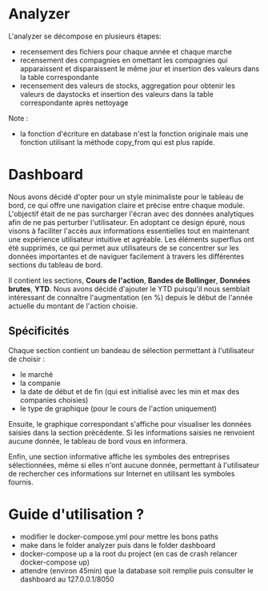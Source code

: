 # Analyzer

L'analyzer se décompose en plusieurs étapes:
- recensement des fichiers pour chaque année et chaque marche
- recensement des compagnies en omettant les compagnies qui apparaissent et disparaissent le même jour et insertion des valeurs dans la table correspondante
- recensement des valeurs de stocks, aggregation pour obtenir les valeurs de daystocks et insertion des valeurs dans la table correspondante après nettoyage

Note :
- la fonction d'écriture en database n'est la fonction originale mais une fonction utilisant la méthode copy_from qui est plus rapide.

# Dashboard

Nous avons décidé d'opter pour un style minimaliste pour le tableau de bord, ce qui offre une navigation claire et précise entre chaque module. L'objectif était de ne pas surcharger l'écran avec des données analytiques afin de ne pas perturber l'utilisateur. En adoptant ce design épuré, nous visons à faciliter l'accès aux informations essentielles tout en maintenant une expérience utilisateur intuitive et agréable. Les éléments superflus ont été supprimés, ce qui permet aux utilisateurs de se concentrer sur les données importantes et de naviguer facilement à travers les différentes sections du tableau de bord.

Il contient les sections, **Cours de l'action**, **Bandes de Bollinger**, **Données brutes**, **YTD**. Nous avons décidé d'ajouter le YTD puisqu'il nous semblait intéressant de connaître l'augmentation (en %) depuis le début de l'année actuelle du montant de l'action choisie.

## Spécificités

Chaque section contient un bandeau de sélection permettant à l'utilisateur de choisir :
- le marché
- la companie
- la date de début et de fin (qui est initialisé avec les min et max des companies choisies)
- le type de graphique (pour le cours de l'action uniquement)

Ensuite, le graphique correspondant s'affiche pour visualiser les données saisies dans la section précédente. Si les informations saisies ne renvoient aucune donnée, le tableau de bord vous en informera.

Enfin, une section informative affiche les symboles des entreprises sélectionnées, même si elles n'ont aucune donnée, permettant à l'utilisateur de rechercher ces informations sur Internet en utilisant les symboles fournis.

# Guide d'utilisation ?

- modifier le docker-compose.yml pour mettre les bons paths
- make dans le folder analyzer puis dans le folder dashboard
- docker-compose up a la root du project (en cas de crash relancer docker-compose up)
- attendre (environ 45min) que la database soit remplie puis consulter le dashboard au 127.0.0.1/8050
